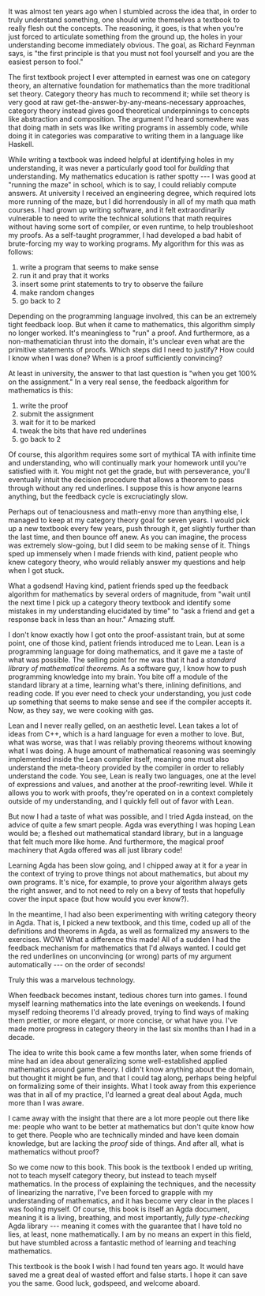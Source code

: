 It was almost ten years ago when I stumbled across the idea that, in order to
truly understand something, one should write themselves a textbook to really
flesh out the concepts. The reasoning, it goes, is that when you're just forced
to articulate something from the ground up, the holes in your understanding
become immediately obvious. The goal, as Richard Feynman says, is "the first
principle is that you must not fool yourself and you are the easiest person to
fool."

The first textbook project I ever attempted in earnest was one on category
theory, an alternative foundation for mathematics than the more traditional set
theory. Category theory has much to recommend it; while set theory is very good
at raw get-the-answer-by-any-means-necessary approaches, category theory instead
gives good theoretical underpinnings to concepts like abstraction and
composition. The argument I'd heard somewhere was that doing math in sets was
like writing programs in assembly code, while doing it in categories was
comparative to writing them in a language like Haskell.

While writing a textbook was indeed helpful at identifying holes in my
understanding, it was never a particularly good tool for *building* that
understanding. My mathematics education is rather spotty --- I was good at
"running the maze" in school, which is to say, I could reliably compute answers.
At university I received an engineering degree, which required lots more running
of the maze, but I did horrendously in all of my math qua math courses. I had
grown up writing software, and it felt extraordinarily vulnerable to need to
write the technical solutions that math requires without having some sort of
compiler, or even runtime, to help troubleshoot my proofs. As a self-taught
programmer, I had developed a bad habit of brute-forcing my way to working
programs. My algorithm for this was as follows:

1. write a program that seems to make sense
2. run it and pray that it works
3. insert some print statements to try to observe the failure
4. make random changes
5. go back to 2

Depending on the programming language involved, this can be an extremely tight
feedback loop. But when it came to mathematics, this algorithm simply no longer
worked. It's meaningless to "run" a proof. And furthermore, as a
non-mathematician thrust into the domain, it's unclear even what are the
primitive statements of proofs. Which steps did I need to justify? How could I
know when I was done? When is a proof sufficiently convincing?

At least in university, the answer to that last question is "when you get 100%
on the assignment." In a very real sense, the feedback algorithm for mathematics
is this:

1. write the proof
2. submit the assignment
3. wait for it to be marked
4. tweak the bits that have red underlines
5. go back to 2

Of course, this algorithm requires some sort of mythical TA with infinite time
and understanding, who will continually mark your homework until you're
satisfied with it. You might not get the grade, but with perseverance, you'll
eventually intuit the decision procedure that allows a theorem to pass through
without any red underlines. I suppose this is how anyone learns anything, but
the feedback cycle is excruciatingly slow.

Perhaps out of tenaciousness and math-envy more than anything else, I managed to
keep at my category theory goal for seven years. I would pick up a new textbook
every few years, push through it, get slightly further than the last time, and
then bounce off anew. As you can imagine, the process was extremely slow-going,
but I did seem to be making sense of it. Things sped up immensely when I made
friends with kind, patient people who knew category theory, who would reliably
answer my questions and help when I got stuck.

What a godsend! Having kind, patient friends sped up the feedback algorithm for
mathematics by several orders of magnitude, from "wait until the next time I
pick up a category theory textbook and identify some mistakes in my
understanding elucidated by time" to "ask a friend and get a response back in
less than an hour." Amazing stuff.

I don't know exactly how I got onto the proof-assistant train, but at some
point, one of those kind, patient friends introduced me to Lean. Lean is a
programming language for doing mathematics, and it gave me a taste of what was
possible. The selling point for me was that it had a *standard library of
mathematical theorems.* As a software guy, I know how to push programming
knowledge into my brain. You bite off a module of the standard library at a
time, learning what's there, inlining definitions, and reading code. If you ever
need to check your understanding, you just code up something that seems to make
sense and see if the compiler accepts it. Now, as they say, we were cooking with
gas.

Lean and I never really gelled, on an aesthetic level. Lean takes a lot of ideas
from C++, which is a hard language for even a mother to love. But, what was
worse, was that I was reliably proving theorems without knowing what I was
doing. A huge amount of mathematical reasoning was seemingly implemented inside
the Lean compiler itself, meaning one must also understand the meta-theory
provided by the compiler in order to reliably understand the code. You see, Lean
is really two languages, one at the level of expressions and values, and another
at the proof-rewriting level. While it allows you to work with proofs, they're
operated on in a context completely outside of my understanding, and I quickly
fell out of favor with Lean.

But now I had a taste of what was possible, and I tried Agda instead, on the
advice of quite a few smart people. Agda was everything I was hoping Lean would
be; a fleshed out mathematical standard library, but in a language that felt
much more like home. And furthermore, the magical proof machinery that Agda
offered was all just library code!

Learning Agda has been slow going, and I chipped away at it for a year in the
context of trying to prove things not about mathematics, but about my own
programs. It's nice, for example, to prove your algorithm always gets the right
answer, and to not need to rely on a bevy of tests that hopefully cover the
input space (but how would you ever know?).

In the meantime, I had also been experimenting with writing category theory in
Agda. That is, I picked a new textbook, and this time, coded up all of the
definitions and theorems in Agda, as well as formalized my answers to the
exercises. WOW! What a difference this made! All of a sudden I had the feedback
mechanism for mathematics that I'd always wanted. I could get the red underlines
on unconvincing (or wrong) parts of my argument automatically --- on the order
of seconds!

Truly this was a marvelous technology.

When feedback becomes instant, tedious chores turn into games. I found myself
learning mathematics into the late evenings on weekends. I found myself redoing
theorems I'd already proved, trying to find ways of making them prettier, or
more elegant, or more concise, or what have you. I've made more progress in
category theory in the last six months than I had in a decade.

The idea to write this book came a few months later, when some friends of mine
had an idea about generalizing some well-established applied mathematics around
game theory. I didn't know anything about the domain, but thought it might be
fun, and that I could tag along, perhaps being helpful on formalizing some of
their insights. What I took away from this experience was that in all of my
practice, I'd learned a great deal about Agda, much more than I was aware.

I came away with the insight that there are a lot more people out there like me:
people who want to be better at mathematics but don't quite know how to get
there. People who are technically minded and have keen domain knowledge, but are
lacking the *proof* side of things. And after all, what is mathematics without
proof?

So we come now to this book. This book is the textbook I ended up writing, not
to teach myself category theory, but instead to teach myself mathematics. In the
process of explaining the techniques, and the necessity of linearizing the
narrative, I've been forced to grapple with my understanding of mathematics, and
it has become very clear in the places I was fooling myself. Of course, this
book is itself an Agda document, meaning it is a living, breathing, and most
importantly, *fully type-checking* Agda library --- meaning it comes with the
guarantee that I have told no lies, at least, none mathematically. I am by no
means an expert in this field, but have stumbled across a fantastic method of
learning and teaching mathematics.

This textbook is the book I wish I had found ten years ago. It would have saved
me a great deal of wasted effort and false starts. I hope it can save you the
same. Good luck, godspeed, and welcome aboard.

